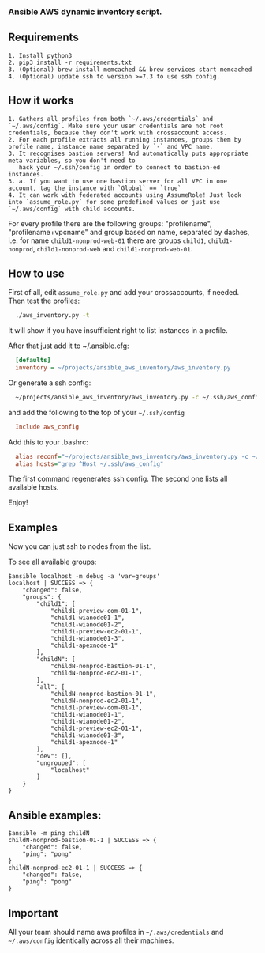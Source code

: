 ### Ansible AWS dynamic inventory script.

## Requirements

    1. Install python3
    2. pip3 install -r requirements.txt
    3. (Optional) brew install memcached && brew services start memcached
    4. (Optional) update ssh to version >=7.3 to use ssh config.

## How it works

    1. Gathers all profiles from both `~/.aws/credentials` and `~/.aws/config`. Make sure your user credentials are not root credentials, because they don't work with crossaccount access.
    2. For each profile extracts all running instances, groups them by profile name, instance name separated by `-` and VPC name.
    3. It recognises bastion servers! And automatically puts appropriate meta variables, so you don't need to
       hack your ~/.ssh/config in order to connect to bastion-ed instances.
    3. a. If you want to use one bastion server for all VPC in one account, tag the instance with `Global` == `true`
    4. It can work with federated accounts using AssumeRole! Just look into `assume_role.py` for some predefined values or just use `~/.aws/config` with child accounts.

For every profile there are the following groups: "profilename", "profilename+vpcname" and group based on name, separated by dashes, i.e. for name `child1-nonprod-web-01` there are groups `child1`, `child1-nonprod`, `child1-nonprod-web` and `child1-nonprod-web-01`.


## How to use

First of all, edit `assume_role.py` and add your crossaccounts, if needed. Then test the profiles:
  ```sh
    ./aws_inventory.py -t
  ```

It will show if you have insufficient right to list instances in a profile.

After that just add it to ~/.ansible.cfg:
  ```Ini
    [defaults]
    inventory = ~/projects/ansible_aws_inventory/aws_inventory.py
  ```

Or generate a ssh config:
  ```sh
    ~/projects/ansible_aws_inventory/aws_inventory.py -c ~/.ssh/aws_config
  ```

and add the following to the top of your `~/.ssh/config`
  ```Ini
    Include aws_config
  ```

Add this to your .bashrc:
  ```Ini
    alias reconf="~/projects/ansible_aws_inventory/aws_inventory.py -c ~/.ssh/aws_config --clear"
    alias hosts="grep ^Host ~/.ssh/aws_config"
  ```

The first command regenerates ssh config. The second one lists all available hosts.

Enjoy!


## Examples

Now you can just ssh to nodes from the list.

To see all available groups:

    $ansible localhost -m debug -a 'var=groups'
    localhost | SUCCESS => {
        "changed": false,
        "groups": {
            "child1": [
                "child1-preview-com-01-1",
                "child1-wianode01-1",
                "child1-wianode01-2",
                "child1-preview-ec2-01-1",
                "child1-wianode01-3",
                "child1-apexnode-1"
            ],
            "childN": [
                "childN-nonprod-bastion-01-1",
                "childN-nonprod-ec2-01-1",
            ],
            "all": [
                "childN-nonprod-bastion-01-1",
                "childN-nonprod-ec2-01-1",
                "child1-preview-com-01-1",
                "child1-wianode01-1",
                "child1-wianode01-2",
                "child1-preview-ec2-01-1",
                "child1-wianode01-3",
                "child1-apexnode-1"
            ],
            "dev": [],
            "ungrouped": [
                "localhost"
            ]
        }
    }

## Ansible examples:

    $ansible -m ping childN
    childN-nonprod-bastion-01-1 | SUCCESS => {
        "changed": false,
        "ping": "pong"
    }
    childN-nonprod-ec2-01-1 | SUCCESS => {
        "changed": false,
        "ping": "pong"
    }

## Important

All your team should name aws profiles in `~/.aws/credentials` and `~/.aws/config` identically across all their machines.
